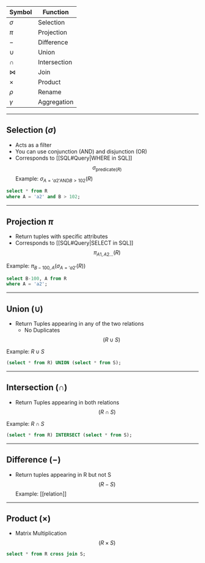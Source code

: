 
| Symbol    | Function     |
| --------- | ------------ |
| $\sigma$  | Selection    |
| $\pi$     | Projection   |
| $-$       | Difference   |
| $\cup$    | Union        |
| $\cap$    | Intersection |
| $\bowtie$ | Join         |
| $\times$  | Product      |
| $\rho$    | Rename       |
| $\gamma$  | Aggregation  |
___
## Selection ($\sigma$)
- Acts as a filter
- You can use conjunction (AND)  and disjunction (OR)
- Corresponds to [[SQL#Query|WHERE in SQL]]
$$
\sigma_{\text{predicate}(R)}
$$
Example:
$\sigma_{A='a2' \text{AND} B>102}(R)$ 
```SQL
select * from R
where A = 'a2' and B > 102;
```

___
## Projection $\pi$
- Return tuples with specific attributes
- Corresponds to [[SQL#Query|SELECT in SQL]]
$$
\pi_{A1,A2...}(R)
$$

Example:
$\pi_{B-100, A}(\sigma_{A='a2'}(R))$
```SQL
select B-100, A from R
where A = 'a2';
```

___
## Union ($\cup$)
- Return Tuples appearing in any of the two relations
	- No Duplicates
$$
(R \cup S)
$$

Example:
$R \cup S$
```SQL
(select * from R) UNION (select * from S);
```

___
## Intersection ($\cap$)
- Return Tuples appearing in both relations
$$
(R \cap S)
$$

Example:
$R \cap S$
```SQL
(select * from R) INTERSECT (select * from S);
```

___
## Difference ($-$)
- Return tuples appearing in R but not S
$$
(R-S)
$$
Example:
[[relation]]
___
## Product ($\times$)
- Matrix Multiplication
$$
(R \times S)
$$
```SQL
select * from R cross join S;
```